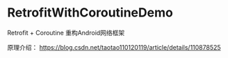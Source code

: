 # RetrofitWithCoroutineDemo
 Retrofit + Coroutine 重构Android网络框架
 
 原理介绍：
 https://blog.csdn.net/taotao110120119/article/details/110878525

